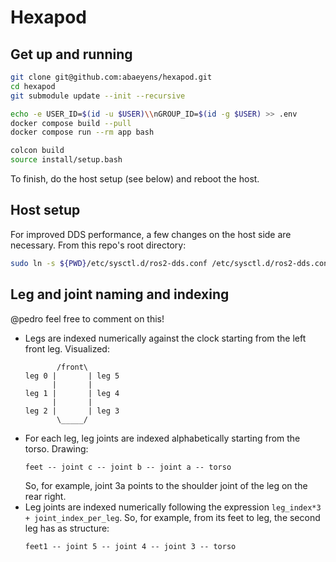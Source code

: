 # Hexapod

## Get up and running
```bash
git clone git@github.com:abaeyens/hexapod.git
cd hexapod
git submodule update --init --recursive

echo -e USER_ID=$(id -u $USER)\\nGROUP_ID=$(id -g $USER) >> .env
docker compose build --pull
docker compose run --rm app bash

colcon build
source install/setup.bash
```
To finish, do the host setup (see below) and reboot the host.

## Host setup
For improved DDS performance, a few changes on the host side are necessary.
From this repo's root directory:
```bash
sudo ln -s ${PWD}/etc/sysctl.d/ros2-dds.conf /etc/sysctl.d/ros2-dds.conf
```

## Leg and joint naming and indexing
@pedro feel free to comment on this!
- Legs are indexed numerically against the clock
  starting from the left front leg. Visualized:
  ```
         /front\
  leg 0 |       | leg 5
        |       |
  leg 1 |       | leg 4
        |       |
  leg 2 |       | leg 3
         \_____/
  ```
- For each leg, leg joints are indexed alphabetically starting from the torso.
  Drawing:
  ```
  feet -- joint c -- joint b -- joint a -- torso
  ```
  So, for example, joint 3a points to the shoulder joint
  of the leg on the rear right.
- Leg joints are indexed numerically
  following the expression `leg_index*3 + joint_index_per_leg`.
  So, for example, from its feet to leg, the second leg has as structure:
  ```
  feet1 -- joint 5 -- joint 4 -- joint 3 -- torso
  ```
